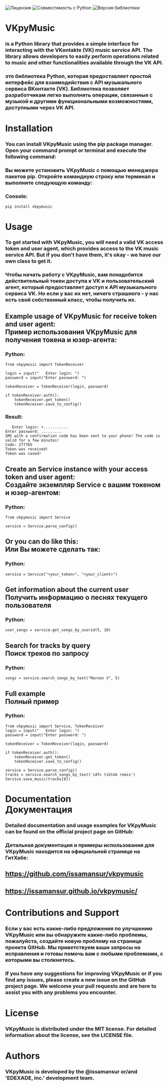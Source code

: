 ![Лицензия](https://img.shields.io/badge/Лицензия-MIT-blue)
![Совместимость с Python](https://img.shields.io/badge/Python-3.7--3.9-blue)
![Версия библиотеки](https://img.shields.io/badge/pip-3.2.1-blue)

# VKpyMusic 
### is a Python library that provides a simple interface for interacting with the VKontakte (VK) music service API. The library allows developers to easily perform operations related to music and other functionalities available through the VK API.
### это библиотека Python, которая предоставляет простой интерфейс для взаимодействия с API музыкального сервиса ВКонтакте (VK). Библиотека позволяет разработчикам легко выполнять операции, связанные с музыкой и другими функциональными возможностями, доступными через VK API.

# Installation
### You can install VKpyMusic using the pip package manager. Open your command prompt or terminal and execute the following command:
### Вы можете установить VKpyMusic с помощью менеджера пакетов pip. Откройте командную строку или терминал и выполните следующую команду:

### Console:
```
pip install vkpymusic
```

# Usage
### To get started with VKpyMusic, you will need a valid VK access token and user agent, which provides access to the VK music service API. But if you don't have them, it's okay - we have our own class to get it.
### Чтобы начать работу с VKpyMusic, вам понадобится действительный токен доступа к VK и пользовательский агент, который предоставляет доступ к API музыкального сервиса VK. Но если у вас их нет, ничего страшного - у нас есть свой собственный класс, чтобы получить их.

## Example usage of VKpyMusic for receive token and user agent:<br>Пример использования VKpyMusic для получения токена и юзер-агента:
### Python:
```
from vkpymusic import TokenReceiver

login = input("   Enter login: ")
password = input("Enter password: ")

tokenReceiver = TokenReceiver(login, password)

if tokenReceiver.auth():
    tokenReceiver.get_token()
    tokenReceiver.save_to_config()
```
### Result:
```
   Enter login: +...........
Enter password: .........
SMS with a confirmation code has been sent to your phone! The code is valid for a few minutes!
Code: 277765
Token was received!
Token was saved!
```
## Create an Service instance with your access token and user agent:<br>Создайте экземпляр Service с вашим токеном и юзер-агентом:
### Python:
```
from vkpymusic import Service

service = Service.parse_config()
```
## Or you can do like this:<br>Или Вы можете сделать так:
### Python:
```
service = Service("<your_token>", "<your_client>")
```

## Get information about the current user<br>Получить информацию о песнях текущего пользователя
### Python:
```
user_songs = service.get_songs_by_userid(5, 10)
```

## Search for tracks by query<br>Поиск треков по запросу
### Python:
```
songs = service.search_songs_by_text("Maroon V", 5)
```

## Full example<br>Полный пример
### Python:
```
from vkpymusic import Service, TokenReceiver
login = input("   Enter login: ")
password = input("Enter password: ")

tokenReceiver = TokenReceiver(login, password)

if tokenReceiver.auth():
    tokenReceiver.get_token()
    tokenReceiver.save_to_config()

service = Service.parse_config()
tracks = service.search_songs_by_text('idfc tiktok remix')
Service.save_music(tracks[0])
```

# Documentation<br>Документация
### Detailed documentation and usage examples for VKpyMusic can be found on the official project page on GitHub: 
### Детальная документация и примеры использования для VKpyMusic находится на официальной странице на ГитХабе: 
## https://github.com/issamansur/vkpymusic
## https://issamansur.github.io/vkpymusic/


# Contributions and Support
### Если у вас есть какие-либо предложения по улучшению VKpyMusic или вы обнаружите какие-либо проблемы, пожалуйста, создайте новую проблему на странице проекта GitHub. Мы приветствуем ваши запросы на исправления и готовы помочь вам с любыми проблемами, с которыми вы столкнетесь.
### If you have any suggestions for improving VKpyMusic or if you find any issues, please create a new issue on the GitHub project page. We welcome your pull requests and are here to assist you with any problems you encounter.

# License
### VKpyMusic is distributed under the MIT license. For detailed information about the license, see the LICENSE file.

# Authors
### VKpyMusic is developed by the @issamansur or/and 'EDEXADE, inc.' development team.
